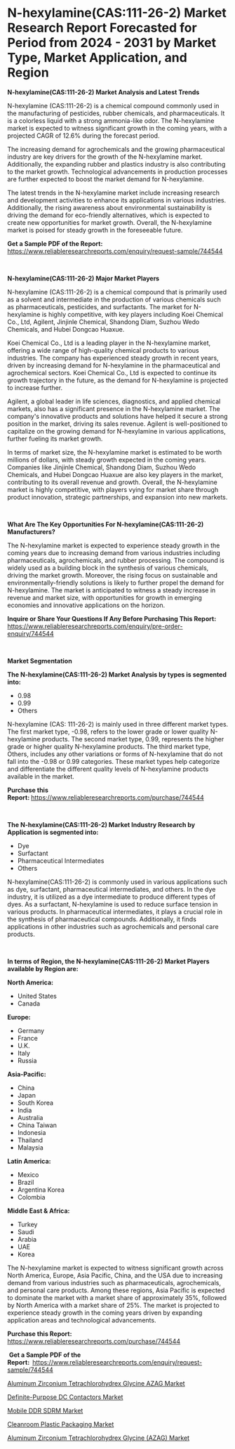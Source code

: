 <p><h1>N-hexylamine(CAS:111-26-2) Market Research Report Forecasted for Period from 2024 -  2031 by Market Type, Market Application, and Region</h1></p><p><strong>N-hexylamine(CAS:111-26-2) Market Analysis and Latest Trends</strong></p>
<p><p>N-hexylamine (CAS:111-26-2) is a chemical compound commonly used in the manufacturing of pesticides, rubber chemicals, and pharmaceuticals. It is a colorless liquid with a strong ammonia-like odor. The N-hexylamine market is expected to witness significant growth in the coming years, with a projected CAGR of 12.6% during the forecast period.</p><p>The increasing demand for agrochemicals and the growing pharmaceutical industry are key drivers for the growth of the N-hexylamine market. Additionally, the expanding rubber and plastics industry is also contributing to the market growth. Technological advancements in production processes are further expected to boost the market demand for N-hexylamine.</p><p>The latest trends in the N-hexylamine market include increasing research and development activities to enhance its applications in various industries. Additionally, the rising awareness about environmental sustainability is driving the demand for eco-friendly alternatives, which is expected to create new opportunities for market growth. Overall, the N-hexylamine market is poised for steady growth in the foreseeable future.</p></p>
<p><strong>Get a Sample PDF of the Report:&nbsp;</strong> <a href="https://www.reliableresearchreports.com/enquiry/request-sample/744544">https://www.reliableresearchreports.com/enquiry/request-sample/744544</a></p>
<p>&nbsp;</p>
<p><strong>N-hexylamine(CAS:111-26-2) Major Market Players</strong></p>
<p><p>N-hexylamine (CAS:111-26-2) is a chemical compound that is primarily used as a solvent and intermediate in the production of various chemicals such as pharmaceuticals, pesticides, and surfactants. The market for N-hexylamine is highly competitive, with key players including Koei Chemical Co., Ltd, Agilent, Jinjinle Chemical, Shandong Diam, Suzhou Wedo Chemicals, and Hubei Dongcao Huaxue.</p><p>Koei Chemical Co., Ltd is a leading player in the N-hexylamine market, offering a wide range of high-quality chemical products to various industries. The company has experienced steady growth in recent years, driven by increasing demand for N-hexylamine in the pharmaceutical and agrochemical sectors. Koei Chemical Co., Ltd is expected to continue its growth trajectory in the future, as the demand for N-hexylamine is projected to increase further.</p><p>Agilent, a global leader in life sciences, diagnostics, and applied chemical markets, also has a significant presence in the N-hexylamine market. The company's innovative products and solutions have helped it secure a strong position in the market, driving its sales revenue. Agilent is well-positioned to capitalize on the growing demand for N-hexylamine in various applications, further fueling its market growth.</p><p>In terms of market size, the N-hexylamine market is estimated to be worth millions of dollars, with steady growth expected in the coming years. Companies like Jinjinle Chemical, Shandong Diam, Suzhou Wedo Chemicals, and Hubei Dongcao Huaxue are also key players in the market, contributing to its overall revenue and growth. Overall, the N-hexylamine market is highly competitive, with players vying for market share through product innovation, strategic partnerships, and expansion into new markets.</p></p>
<p>&nbsp;</p>
<p><strong>What Are The Key Opportunities For N-hexylamine(CAS:111-26-2) Manufacturers?</strong></p>
<p><p>The N-hexylamine market is expected to experience steady growth in the coming years due to increasing demand from various industries including pharmaceuticals, agrochemicals, and rubber processing. The compound is widely used as a building block in the synthesis of various chemicals, driving the market growth. Moreover, the rising focus on sustainable and environmentally-friendly solutions is likely to further propel the demand for N-hexylamine. The market is anticipated to witness a steady increase in revenue and market size, with opportunities for growth in emerging economies and innovative applications on the horizon.</p></p>
<p><strong>Inquire or Share Your Questions If Any Before Purchasing This Report:</strong> <a href="https://www.reliableresearchreports.com/enquiry/pre-order-enquiry/744544">https://www.reliableresearchreports.com/enquiry/pre-order-enquiry/744544</a></p>
<p>&nbsp;</p>
<p><strong>Market Segmentation</strong></p>
<p><strong>The N-hexylamine(CAS:111-26-2) Market Analysis by types is segmented into:</strong></p>
<p><ul><li>0.98</li><li>0.99</li><li>Others</li></ul></p>
<p><p>N-hexylamine (CAS: 111-26-2) is mainly used in three different market types. The first market type, -0.98, refers to the lower grade or lower quality N-hexylamine products. The second market type, 0.99, represents the higher grade or higher quality N-hexylamine products. The third market type, Others, includes any other variations or forms of N-hexylamine that do not fall into the -0.98 or 0.99 categories. These market types help categorize and differentiate the different quality levels of N-hexylamine products available in the market.</p></p>
<p><strong>Purchase this Report:&nbsp;</strong><a href="https://www.reliableresearchreports.com/purchase/744544">https://www.reliableresearchreports.com/purchase/744544</a></p>
<p>&nbsp;</p>
<p><strong>The N-hexylamine(CAS:111-26-2) Market Industry Research by Application is segmented into:</strong></p>
<p><ul><li>Dye</li><li>Surfactant</li><li>Pharmaceutical Intermediates</li><li>Others</li></ul></p>
<p><p>N-hexylamine(CAS:111-26-2) is commonly used in various applications such as dye, surfactant, pharmaceutical intermediates, and others. In the dye industry, it is utilized as a dye intermediate to produce different types of dyes. As a surfactant, N-hexylamine is used to reduce surface tension in various products. In pharmaceutical intermediates, it plays a crucial role in the synthesis of pharmaceutical compounds. Additionally, it finds applications in other industries such as agrochemicals and personal care products.</p></p>
<p>&nbsp;</p>
<p><strong>In terms of Region, the N-hexylamine(CAS:111-26-2) Market Players available by Region are:</strong></p>
<p>
    <p> <strong> North America: </strong>
        <ul>
            <li>United States</li>
            <li>Canada</li>
        </ul>
        </p> 
    <p> <strong> Europe: </strong>
        <ul>
            <li>Germany</li>
            <li>France</li>
            <li>U.K.</li>
            <li>Italy</li>
            <li>Russia</li>
        </ul>
        </p> 
    <p> <strong> Asia-Pacific: </strong>
        <ul>
            <li>China</li>
            <li>Japan</li>
            <li>South Korea</li>
            <li>India</li>
            <li>Australia</li>
            <li>China Taiwan</li>
            <li>Indonesia</li>
            <li>Thailand</li>
            <li>Malaysia</li>
        </ul>
        </p> 
    <p> <strong> Latin America: </strong>
        <ul>
            <li>Mexico</li>
            <li>Brazil</li>
            <li>Argentina Korea</li>
            <li>Colombia</li>
        </ul>
        </p> 
    <p> <strong> Middle East & Africa: </strong>
        <ul>
            <li>Turkey</li>
            <li>Saudi</li>
            <li>Arabia</li>
            <li>UAE</li>
            <li>Korea</li>
        </ul>
    </p>
    </p>
<p><p>The N-hexylamine market is expected to witness significant growth across North America, Europe, Asia Pacific, China, and the USA due to increasing demand from various industries such as pharmaceuticals, agrochemicals, and personal care products. Among these regions, Asia Pacific is expected to dominate the market with a market share of approximately 35%, followed by North America with a market share of 25%. The market is projected to experience steady growth in the coming years driven by expanding application areas and technological advancements.</p></p>
<p><strong>Purchase this Report: </strong><a href="https://www.reliableresearchreports.com/purchase/744544">https://www.reliableresearchreports.com/purchase/744544</a></p>
<p>&nbsp;<strong>Get a Sample PDF of the Report:&nbsp;&nbsp;</strong><a href="https://www.reliableresearchreports.com/enquiry/request-sample/744544">https://www.reliableresearchreports.com/enquiry/request-sample/744544</a></p>
<p><strong></strong></p>
<p><p><a href="https://pretty-mail-caf.notion.site/Aluminum-Zirconium-Tetrachlorohydrex-Glycine-AZAG-Market-Size-Reflecting-a-Forecast-Till-2031-Marke-7b4ef6ebe640423baad20613613be5c8">Aluminum Zirconium Tetrachlorohydrex Glycine AZAG Market</a></p><p><a href="https://view.publitas.com/reportprime-1/definite-purpose-dc-contactors-market-furnish-information-about-market-size-market-share-market-dynamics-and-projections-spanning-from-2024-to-2031/">Definite-Purpose DC Contactors Market</a></p><p><a href="https://view.publitas.com/reportprime-1/mobile-ddr-sdrm-market-analysis-and-market-size-global-industry-overview-market-segmentation-and-forecast-2024-to-2031/">Mobile DDR SDRM Market</a></p><p><a href="https://full-wildebeest-80b.notion.site/Cleanroom-Plastic-Packaging-Market-Size-2024-2031-Global-Industrial-Analysis-Key-Geographical-Reg-424f881811514589821729a509a97c83">Cleanroom Plastic Packaging Market</a></p><p><a href="https://flame-sidecar-702.notion.site/Aluminum-Zirconium-Tetrachlorohydrex-Glycine-AZAG-Market-Size-Furnishes-Valuable-Information-Encom-17ece41bd91b4111b23c1824e5c627e8">Aluminum Zirconium Tetrachlorohydrex Glycine (AZAG) Market</a></p></p>